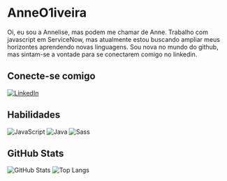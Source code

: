# AnneO1iveira
Oi, eu sou a Annelise, mas podem me chamar de Anne. Trabalho com javascript em ServiceNow, mas atualmente estou buscando ampliar meus horizontes aprendendo novas linguagens. Sou nova no mundo do github, mas sintam-se a vontade para se conectarem comigo no linkedin.

## Conecte-se comigo
[![LinkedIn](https://img.shields.io/badge/LinkedIn-FF5DC3?style=for-the-badge&logo=linkedin&logoColor=)](https://www.linkedin.com/in/anneliseoliveira/)

## Habilidades
![JavaScript](https://img.shields.io/badge/JavaScript-FF5DC3?style=for-the-badge&logo=javascript) ![Java](https://img.shields.io/badge/Java-FF5DC3?style=for-the-badge&logo=java) ![Sass](https://img.shields.io/badge/Sass-FF5DC3?style=for-the-badge&logo=sass)

## GitHub Stats
![GitHub Stats](https://github-readme-stats.vercel.app/api?username=AnneO1iveira&theme=transparent&bg_color=FF5DC3&border_color=000000&show_icons=true&icon_color=000000&title_color=000000&text_color=FFF)
![Top Langs](https://github-readme-stats-git-masterrstaa-rickstaa.vercel.app/api/top-langs/?username=AnneO1iveira&layout=compact&bg_color=FF5DC3&border_color=000000&title_color=000000&text_color=FFF)
